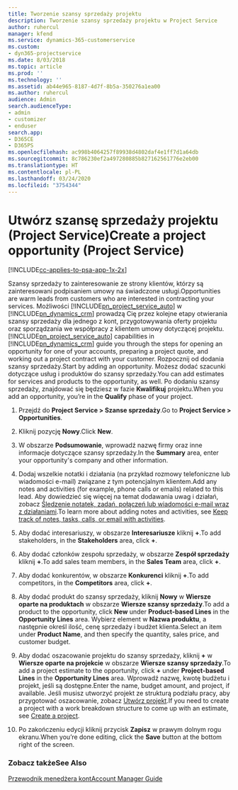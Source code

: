 ```yaml
---
title: Tworzenie szansy sprzedaży projektu
description: Tworzenie szansy sprzedaży projektu w Project Service
author: ruhercul
manager: kfend
ms.service: dynamics-365-customerservice
ms.custom:
- dyn365-projectservice
ms.date: 8/03/2018
ms.topic: article
ms.prod: ''
ms.technology: ''
ms.assetid: ab44e965-8187-4d7f-8b5a-350276a1ea00
ms.author: ruhercul
audience: Admin
search.audienceType:
- admin
- customizer
- enduser
search.app:
- D365CE
- D365PS
ms.openlocfilehash: ac998b4064257f89938d4802daf4e1ff7d1a64db
ms.sourcegitcommit: 8c786230ef2a497280885b827162561776e2eb00
ms.translationtype: HT
ms.contentlocale: pl-PL
ms.lasthandoff: 03/24/2020
ms.locfileid: "3754344"
---
```

# <a name="create-a-project-opportunity-project-service"></a><span data-ttu-id="45352-103">Utwórz szansę sprzedaży projektu (Project Service)</span><span class="sxs-lookup"><span data-stu-id="45352-103">Create a project opportunity (Project Service)</span></span>

[!INCLUDE[cc-applies-to-psa-app-1x-2x](../includes/cc-applies-to-psa-app-1x-2x.md)]

<span data-ttu-id="45352-104">Szansy sprzedaży to zainteresowanie ze strony klientów, którzy są zainteresowani podpisaniem umowy na świadczone usługi.</span><span class="sxs-lookup"><span data-stu-id="45352-104">Opportunities are warm leads from customers who are interested in contracting your services.</span></span> <span data-ttu-id="45352-105">Możliwości [!INCLUDE[pn_project_service_auto](../includes/pn-project-service-auto.md)] w [!INCLUDE[pn_dynamics_crm](../includes/pn-dynamics-crm.md)] prowadzą Cię przez kolejne etapy otwierania szansy sprzedaży dla jednego z kont, przygotowywania oferty projektu oraz sporządzania we współpracy z klientem umowy dotyczącej projektu.</span><span class="sxs-lookup"><span data-stu-id="45352-105">[!INCLUDE[pn_project_service_auto](../includes/pn-project-service-auto.md)] capabilities in [!INCLUDE[pn_dynamics_crm](../includes/pn-dynamics-crm.md)] guide you through the steps for opening an opportunity for one of your accounts, preparing a project quote, and working out a project contract with your customer.</span></span> <span data-ttu-id="45352-106">Rozpocznij od dodania szansy sprzedaży.</span><span class="sxs-lookup"><span data-stu-id="45352-106">Start by adding an opportunity.</span></span> <span data-ttu-id="45352-107">Możesz dodać szacunki dotyczące usług i produktów do szansy sprzedaży.</span><span class="sxs-lookup"><span data-stu-id="45352-107">You can add estimates for services and products to the opportunity, as well.</span></span> <span data-ttu-id="45352-108">Po dodaniu szansy sprzedaży, znajdować się będziesz w fazie **Kwalifikuj** projektu.</span><span class="sxs-lookup"><span data-stu-id="45352-108">When you add an opportunity, you’re in the **Qualify** phase of your project.</span></span>  
  
1.  <span data-ttu-id="45352-109">Przejdź do **Project Service > Szanse sprzedaży**.</span><span class="sxs-lookup"><span data-stu-id="45352-109">Go to **Project Service > Opportunities**.</span></span>  
  
2.  <span data-ttu-id="45352-110">Kliknij pozycję **Nowy**.</span><span class="sxs-lookup"><span data-stu-id="45352-110">Click **New**.</span></span>  
  
3.  <span data-ttu-id="45352-111">W obszarze **Podsumowanie**, wprowadź nazwę firmy oraz inne informacje dotyczące szansy sprzedaży.</span><span class="sxs-lookup"><span data-stu-id="45352-111">In the **Summary** area, enter your opportunity's company and other information.</span></span>  
  
4.  <span data-ttu-id="45352-112">Dodaj wszelkie notatki i działania (na przykład rozmowy telefoniczne lub wiadomości e-mail) związane z tym potencjalnym klientem.</span><span class="sxs-lookup"><span data-stu-id="45352-112">Add any notes and activities (for example, phone calls or emails) related to this lead.</span></span> <span data-ttu-id="45352-113">Aby dowiedzieć się więcej na temat dodawania uwag i działań, zobacz [Śledzenie notatek, zadań, połączeń lub wiadomości e-mail wraz z działaniami](../basics/work-with-activities.md).</span><span class="sxs-lookup"><span data-stu-id="45352-113">To learn more about adding notes and activities, see [Keep track of notes, tasks, calls, or email with activities](../basics/work-with-activities.md).</span></span>  
  
5.  <span data-ttu-id="45352-114">Aby dodać interesariuszy, w obszarze **Interesariusze** kliknij **+**.</span><span class="sxs-lookup"><span data-stu-id="45352-114">To add stakeholders, in the **Stakeholders** area, click **+**.</span></span>  
  
6.  <span data-ttu-id="45352-115">Aby dodać członków zespołu sprzedaży, w obszarze **Zespół sprzedaży** kliknij **+**.</span><span class="sxs-lookup"><span data-stu-id="45352-115">To add sales team members, in the **Sales Team** area, click **+**.</span></span>  
  
7.  <span data-ttu-id="45352-116">Aby dodać konkurentów, w obszarze **Konkurenci** kliknij **+**.</span><span class="sxs-lookup"><span data-stu-id="45352-116">To add competitors, in the **Competitors** area, click **+**.</span></span>  
  
8.  <span data-ttu-id="45352-117">Aby dodać produkt do szansy sprzedaży, kliknij **Nowy** w **Wiersze oparte na produktach** w obszarze **Wiersze szansy sprzedaży**.</span><span class="sxs-lookup"><span data-stu-id="45352-117">To add a product to the opportunity, click **New** under **Product-based Lines** in the **Opportunity Lines** area.</span></span> <span data-ttu-id="45352-118">Wybierz element w **Nazwa produktu**, a następnie określ ilość, cenę sprzedaży i budżet klienta.</span><span class="sxs-lookup"><span data-stu-id="45352-118">Select an item under **Product Name**, and then specify the quantity, sales price, and customer budget.</span></span>  
  
9. <span data-ttu-id="45352-119">Aby dodać oszacowanie projektu do szansy sprzedaży, kliknij **+** w **Wiersze oparte na projekcie** w obszarze **Wiersze szansy sprzedaży**.</span><span class="sxs-lookup"><span data-stu-id="45352-119">To add a project estimate to the opportunity, click **+** under **Project-based Lines** in the **Opportunity Lines** area.</span></span> <span data-ttu-id="45352-120">Wprowadź nazwę, kwotę budżetu i projekt, jeśli są dostępne.</span><span class="sxs-lookup"><span data-stu-id="45352-120">Enter the name, budget amount, and project, if available.</span></span> <span data-ttu-id="45352-121">Jeśli musisz utworzyć projekt ze strukturą podziału pracy, aby przygotować oszacowanie, zobacz [Utwórz projekt](../project-service/create-project.md).</span><span class="sxs-lookup"><span data-stu-id="45352-121">If you need to create a project with a work breakdown structure to come up with an estimate, see [Create a project](../project-service/create-project.md).</span></span>  
  
10. <span data-ttu-id="45352-122">Po zakończeniu edycji kliknij przycisk **Zapisz** w prawym dolnym rogu ekranu.</span><span class="sxs-lookup"><span data-stu-id="45352-122">When you’re done editing, click the **Save** button at the bottom right of the screen.</span></span>  
  
### <a name="see-also"></a><span data-ttu-id="45352-123">Zobacz także</span><span class="sxs-lookup"><span data-stu-id="45352-123">See Also</span></span>  
 [<span data-ttu-id="45352-124">Przewodnik menedżera kont</span><span class="sxs-lookup"><span data-stu-id="45352-124">Account Manager Guide</span></span>](../project-service/account-manager-guide.md)
